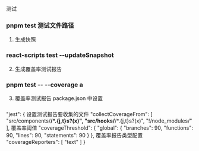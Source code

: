 测试
### pnpm test 测试文件路径

1. 生成快照
### react-scripts test --updateSnapshot

2. 生成覆盖率测试报告
### pnpm test -- --coverage a

3. 覆盖率测试报告  package.json 中设置 
### 
"jest": {
    设置测试报告要收集的文件
    "collectCoverageFrom": [
      "src/components/**/*.{j,t}s?(x)",
      "src/hooks/**/*.{j,t}s?(x)",
      "!<rootDir>/node_modules/"
    ],
    覆盖率阈值
    "coverageThreshold": {
      "global": {
        "branches": 90,
        "functions": 90,
        "lines": 90,
        "statements": 90
      }
    },
    覆盖率报告类型配置
    "coverageReporters": [
      "text"
    ]
  }